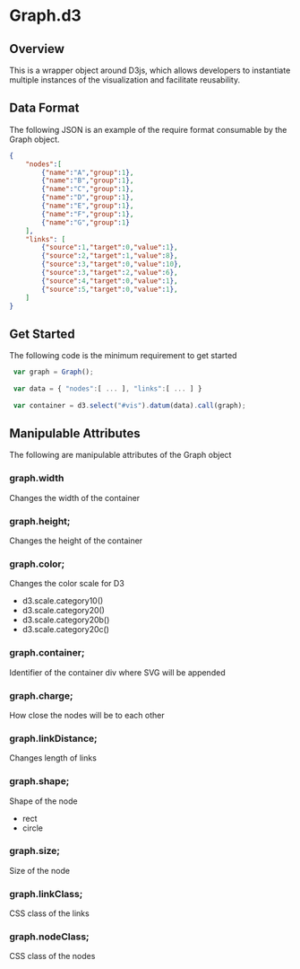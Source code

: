 # Graph.d3

## Overview
This is a wrapper object around D3js, which allows developers to instantiate multiple instances of the visualization and facilitate reusability.

## Data Format
The following JSON is an example of the require format consumable by the Graph object.

````json
{
    "nodes":[
        {"name":"A","group":1},
        {"name":"B","group":1},
        {"name":"C","group":1},
        {"name":"D","group":1},
        {"name":"E","group":1},
        {"name":"F","group":1},
        {"name":"G","group":1}
    ],
    "links": [
        {"source":1,"target":0,"value":1},
        {"source":2,"target":1,"value":8},
        {"source":3,"target":0,"value":10},
        {"source":3,"target":2,"value":6},
        {"source":4,"target":0,"value":1},
        {"source":5,"target":0,"value":1},    
    ]
}
````

## Get Started
The following code is the minimum requirement to get started

````javascript
 var graph = Graph();
 
 var data = { "nodes":[ ... ], "links":[ ... ] }
 
 var container = d3.select("#vis").datum(data).call(graph);
````

## Manipulable Attributes
The following are manipulable attributes of the Graph object

### graph.width
Changes the width of the container

### graph.height;
Changes the height of the container

### graph.color;
Changes the color scale for D3
* d3.scale.category10()
* d3.scale.category20()
* d3.scale.category20b()
* d3.scale.category20c()

### graph.container;
Identifier of the container div where SVG will be appended

### graph.charge;
How close the nodes will be to each other

### graph.linkDistance;
Changes length of links

### graph.shape;
Shape of the node
* rect
* circle

### graph.size;
Size of the node

### graph.linkClass;
CSS class of the links

### graph.nodeClass;
CSS class of the nodes
